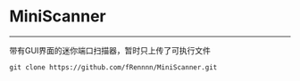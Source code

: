 # MiniScanner

--------------------------
带有GUI界面的迷你端口扫描器，暂时只上传了可执行文件
```
git clone https://github.com/fRennnn/MiniScanner.git
